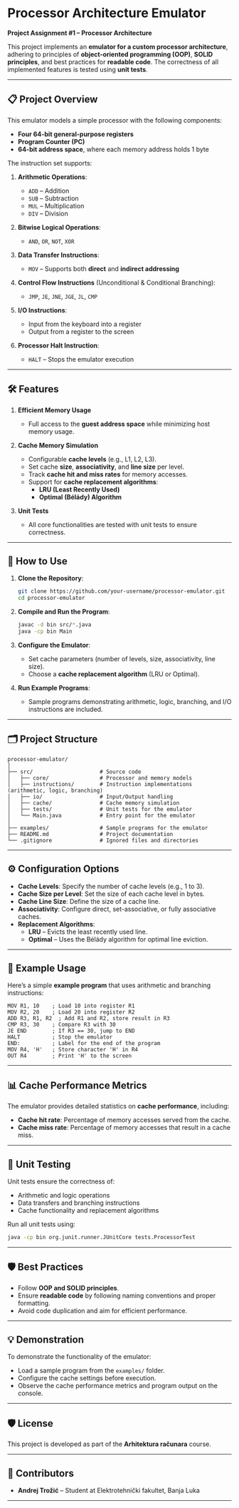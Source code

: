 # Processor Architecture Emulator    

**Project Assignment #1 – Processor Architecture**  

This project implements an **emulator for a custom processor architecture**, adhering to principles of **object-oriented programming (OOP)**, **SOLID principles**, 
and best practices for **readable code**. 
The correctness of all implemented features is tested using **unit tests**.

---

## 📋 Project Overview  

This emulator models a simple processor with the following components:  
- **Four 64-bit general-purpose registers**  
- **Program Counter (PC)**  
- **64-bit address space**, where each memory address holds 1 byte  

The instruction set supports:  
1. **Arithmetic Operations**:  
   - `ADD` – Addition  
   - `SUB` – Subtraction  
   - `MUL` – Multiplication  
   - `DIV` – Division  

2. **Bitwise Logical Operations**:  
   - `AND`, `OR`, `NOT`, `XOR`  

3. **Data Transfer Instructions**:  
   - `MOV` – Supports both **direct** and **indirect addressing**  

4. **Control Flow Instructions** (Unconditional & Conditional Branching):  
   - `JMP`, `JE`, `JNE`, `JGE`, `JL`, `CMP`  

5. **I/O Instructions**:  
   - Input from the keyboard into a register  
   - Output from a register to the screen  

6. **Processor Halt Instruction**:  
   - `HALT` – Stops the emulator execution  

---

## 🛠 Features  

1. **Efficient Memory Usage**  
   - Full access to the **guest address space** while minimizing host memory usage.  

2. **Cache Memory Simulation**  
   - Configurable **cache levels** (e.g., L1, L2, L3).  
   - Set cache **size**, **associativity**, and **line size** per level.  
   - Track **cache hit and miss rates** for memory accesses.  
   - Support for **cache replacement algorithms**:
     - **LRU (Least Recently Used)**
     - **Optimal (Bélády) Algorithm**

3. **Unit Tests**  
   - All core functionalities are tested with unit tests to ensure correctness.  

---

## 🚀 How to Use  

1. **Clone the Repository**:  
   ```bash
   git clone https://github.com/your-username/processor-emulator.git
   cd processor-emulator
   ```

2. **Compile and Run the Program**:  
   ```bash
   javac -d bin src/*.java
   java -cp bin Main
   ```

3. **Configure the Emulator**:  
   - Set cache parameters (number of levels, size, associativity, line size).  
   - Choose a **cache replacement algorithm** (LRU or Optimal).  

4. **Run Example Programs**:  
   - Sample programs demonstrating arithmetic, logic, branching, and I/O instructions are included.  

---

## 🗂 Project Structure  

```
processor-emulator/
│
├── src/                     # Source code
│   ├── core/                # Processor and memory models
│   ├── instructions/        # Instruction implementations (arithmetic, logic, branching)
│   ├── io/                  # Input/Output handling
│   ├── cache/               # Cache memory simulation
│   ├── tests/               # Unit tests for the emulator
│   └── Main.java            # Entry point for the emulator
│
├── examples/                # Sample programs for the emulator
├── README.md                # Project documentation
└── .gitignore               # Ignored files and directories
```

---

## ⚙️ Configuration Options  

- **Cache Levels**: Specify the number of cache levels (e.g., 1 to 3).  
- **Cache Size per Level**: Set the size of each cache level in bytes.  
- **Cache Line Size**: Define the size of a cache line.  
- **Associativity**: Configure direct, set-associative, or fully associative caches.  
- **Replacement Algorithms**:  
  - **LRU** – Evicts the least recently used line.  
  - **Optimal** – Uses the Bélády algorithm for optimal line eviction.  

---

## 📝 Example Usage  

Here’s a simple **example program** that uses arithmetic and branching instructions:  

```
MOV R1, 10    ; Load 10 into register R1  
MOV R2, 20    ; Load 20 into register R2  
ADD R3, R1, R2  ; Add R1 and R2, store result in R3  
CMP R3, 30    ; Compare R3 with 30  
JE END        ; If R3 == 30, jump to END  
HALT          ; Stop the emulator  
END:          ; Label for the end of the program  
MOV R4, 'H'   ; Store character 'H' in R4  
OUT R4        ; Print 'H' to the screen  
```

---

## 📊 Cache Performance Metrics  

The emulator provides detailed statistics on **cache performance**, including:  
- **Cache hit rate**: Percentage of memory accesses served from the cache.  
- **Cache miss rate**: Percentage of memory accesses that result in a cache miss.  

---

## 🧪 Unit Testing  

Unit tests ensure the correctness of:  
- Arithmetic and logic operations  
- Data transfers and branching instructions  
- Cache functionality and replacement algorithms  

Run all unit tests using:  
```bash
java -cp bin org.junit.runner.JUnitCore tests.ProcessorTest
```

---

## 🛡 Best Practices  

- Follow **OOP and SOLID principles**.  
- Ensure **readable code** by following naming conventions and proper formatting.  
- Avoid code duplication and aim for efficient performance.  

---

## 💡 Demonstration  

To demonstrate the functionality of the emulator:  
- Load a sample program from the `examples/` folder.  
- Configure the cache settings before execution.  
- Observe the cache performance metrics and program output on the console.  

---

## 🛡 License  

This project is developed as part of the **Arhitektura računara** course.

---

## 👥 Contributors  

- **Andrej Trožić** – Student at Elektrotehnički fakultet, Banja Luka  

---
